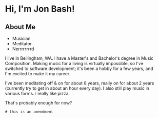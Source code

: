 # Hi, I'm Jon Bash!

## About Me

- Musician
- Meditator
- Nerrrrrrrrd

I live in Bellingham, WA. I have a Master's and Bachelor's degree in Music Composition. Making music for a living is virtually impossible, so I've switched to software development; it's been a hobby for a few years, and I'm excited to make it my career.

I've been meditating off & on for about 6 years, really on for about 2 years (currently try to get in about an hour every day). I also still play music in various forms. I really like pizza.

That's probably enough for now?

```
# this is an amendment
```
